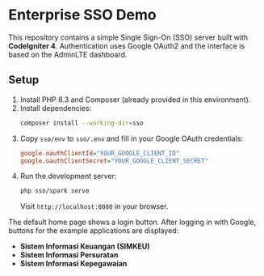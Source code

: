 # Enterprise SSO Demo

This repository contains a simple Single Sign-On (SSO) server built with **CodeIgniter 4**. Authentication uses Google OAuth2 and the interface is based on the AdminLTE dashboard.

## Setup

1. Install PHP 8.3 and Composer (already provided in this environment).
2. Install dependencies:
   ```bash
   composer install --working-dir=sso
   ```
3. Copy `sso/env` to `sso/.env` and fill in your Google OAuth credentials:
   ```ini
   google.oauthClientId="YOUR_GOOGLE_CLIENT_ID"
   google.oauthClientSecret="YOUR_GOOGLE_CLIENT_SECRET"
   ```
4. Run the development server:
   ```bash
   php sso/spark serve
   ```
   Visit `http://localhost:8080` in your browser.

The default home page shows a login button. After logging in with Google, buttons for the example applications are displayed:

- **Sistem Informasi Keuangan (SIMKEU)**
- **Sistem Informasi Persuratan**
- **Sistem Informasi Kepegawaian**
